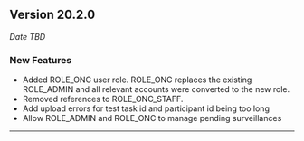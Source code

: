 
## Version 20.2.0
_Date TBD_

### New Features
* Added ROLE_ONC user role. ROLE_ONC replaces the existing ROLE_ADMIN and all relevant accounts were converted to the new role.
* Removed references to ROLE_ONC_STAFF.
* Add upload errors for test task id and participant id being too long
* Allow ROLE_ADMIN and ROLE_ONC to manage pending surveillances

---
